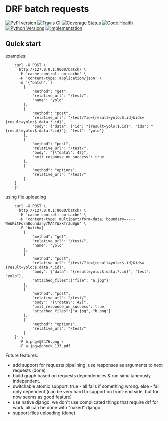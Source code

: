 DRF batch requests
=====================


[![PyPI version](https://badge.fury.io/py/drf-batch-requests.svg)](https://badge.fury.io/py/drf-batch-requests)
[![Travis CI](https://travis-ci.org/roman-karpovich/drf-batch-requests.svg?branch=master)](https://travis-ci.org/roman-karpovich/drf-batch-requests)
[![Coverage Status](https://coveralls.io/repos/github/roman-karpovich/drf-batch-requests/badge.svg?branch=master)](https://coveralls.io/github/roman-karpovich/drf-batch-requests?branch=master)
[![Code Health](https://landscape.io/github/roman-karpovich/drf-batch-requests/master/landscape.svg?style=flat)](https://landscape.io/github/roman-karpovich/drf-batch-requests/master)
[![Python Versions](https://img.shields.io/pypi/pyversions/drf-batch-requests.svg?style=flat-square)](https://pypi.python.org/pypi/drf-batch-requests)
[![Implementation](https://img.shields.io/pypi/implementation/drf-batch-requests.svg?style=flat-square)](https://pypi.python.org/pypi/drf-batch-requests)

Quick start
-----------


examples:
```
    curl -X POST \
      http://127.0.0.1:8000/batch/ \
      -H 'cache-control: no-cache' \
      -H 'content-type: application/json' \
      -d '{"batch": [
        {
            "method": "get",
            "relative_url": "/test/",
            "name": "yolo"
        },
        {
            "method": "post",
            "relative_url": "/test/?id={result=yolo:$.id}&ids={result=yolo:$.data.*.id}",
            "body": {"data": {"id": "{result=yolo:$.id}", "ids": "{result=yolo:$.data.*.id}"}, "test": "yolo"}
        },
        {
            "method": "post",
            "relative_url": "/test/",
            "body": "{\"data\": 42}",
            "omit_response_on_success": true
        },
        {
            "method": "options",
            "relative_url": "/test/"
        }
    ]
    }'
```

using file uploading
```
    curl -X POST \
      http://127.0.0.1:8000/batch/ \
      -H 'cache-control: no-cache' \
      -H 'content-type: multipart/form-data; boundary=----WebKitFormBoundary7MA4YWxkTrZu0gW' \
      -F 'batch=[
        {
            "method": "get",
            "relative_url": "/test/",
            "name": "yolo"
        },
        {
            "method": "post",
            "relative_url": "/test/?id={result=yolo:$.id}&ids={result=yolo:$.data.*.id}",
            "body": {"data": "{result=yolo:$.data.*.id}", "test": "yolo"},
            "attached_files":{"file": "a.jpg"}
        },
        {
            "method": "post",
            "relative_url": "/test/",
            "body": "{\"data\": 42}",
            "omit_response_on_success": true,
            "attached_files":["a.jpg", "b.png"]
        },
        {
            "method": "options",
            "relative_url": "/test/"
        }
    ]' \
      -F b.png=@2476.png \
      -F a.jpg=@check_133.pdf
```


Future features:

- add support for requests pipelining. use responses as arguments to next requests (done)
- build graph based on requests dependencies & run simultaneously independent.
- switchable atomic support. true - all fails if something wrong. else - fail only dependent (can be very hard to support on front-end side, but for now seems as good feature)
- use native django. we don't use complicated things that require drf for work. all can be done with "naked" django.
- support files uploading (done)
